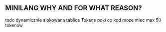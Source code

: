 ## MINILANG WHY AND FOR WHAT REASON?

todo dynamicznie alokowana tablica Tokens poki co kod moze miec max 50 tokenow